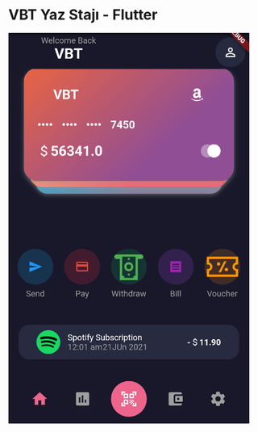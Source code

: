 # VBT Yaz Stajı - Flutter


!["projectImage"](https://github.com/FrtSkr/vbt-flutter-wallet-project/blob/main/images/projectImage.png)
